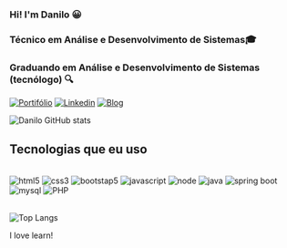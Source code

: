 
### Hi! I'm Danilo 😀
### Técnico em Análise e Desenvolvimento de Sistemas🎓
### Graduando em Análise e Desenvolvimento de Sistemas (tecnólogo) 🔍

[![Portifólio](https://img.shields.io/website?label=portifolio&style=for-the-badge&url=https://portifolioramon.netlify.app)](https://portifolioramon.netlify.app/)
[![Linkedin](https://img.shields.io/badge/LinkedIn-0077B5?style=for-the-badge&logo=linkedin&logoColor=white)](https://www.linkedin.com/in/danilo-ramon-63a5232a0/)
[![Blog](https://img.shields.io/badge/website-000000?style=for-the-badge&url=https://blog-ramon.netlify.app)](https://blog-ramon.netlify.app/)



![Danilo GitHub stats](https://github-readme-stats.vercel.app/api?username=Danilo-Ram0n&show_icons=true&theme=onedark)


## Tecnologias que eu uso

<div style="display: inline_block"></br>
    <img aling="center" alt="html5" src="https://img.shields.io/badge/HTML5-E34F26?style=for-the-badge&logo=html5&logoColor=white"/>
    <img aling="center" alt="css3" src="https://img.shields.io/badge/CSS3-1572B6?style=for-the-badge&logo=css3&logoColor=white"/>
    <img aling="center" alt="bootstap5" src="https://img.shields.io/badge/Bootstrap-563D7C?style=for-the-badge&logo=bootstrap&logoColor=white"/>
    <img aling="center" alt="javascript" src="https://img.shields.io/badge/JavaScript-323330?style=for-the-badge&logo=javascript&logoColor=F7DF1E"/>
    <img aling="center" alt="node" src="https://img.shields.io/badge/Node.js-43853D?style=for-the-badge&logo=node.js&logoColor=white"/>
    <img aling="center" alt="java" src="https://img.shields.io/badge/Java-ED8B00?style=for-the-badge&logo=openjdk&logoColor=white"/>
    <img aling="center" alt="spring boot" src="https://img.shields.io/badge/Spring-6DB33F?style=for-the-badge&logo=spring&logoColor=white"/>
    <img aling="center" alt="mysql" src="https://img.shields.io/badge/MySQL-00000F?style=for-the-badge&logo=mysql&logoColor=white"/>
    <img aling="center" alt="PHP" src="https://img.shields.io/badge/PHP-777BB4?style=for-the-badge&logo=php&logoColor=white"/>
    
</div><br/>

![Top Langs](https://github-readme-stats.vercel.app/api/top-langs/?username=Danilo-Ram0n&size_weight=0.5&count_weight=0.5)

I love learn!

